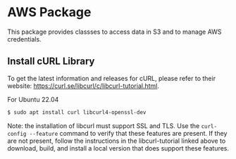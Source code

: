 # AWS Package

This package provides classses to access data in S3 and to manage AWS credentials.

## Install cURL Library

To get the latest information and releases for cURL, please refer to their website: https://curl.se/libcurl/c/libcurl-tutorial.html.

For Ubuntu 22.04
```bash
$ sudo apt install curl libcurl4-openssl-dev
```

Note: the installation of libcurl must support SSL and TLS.  Use the `curl-config --feature` command to verify that these features are present.
If they are not present, follow the instructions in the libcurl-tutorial linked above to download, build, and install a local version that does support these features.
